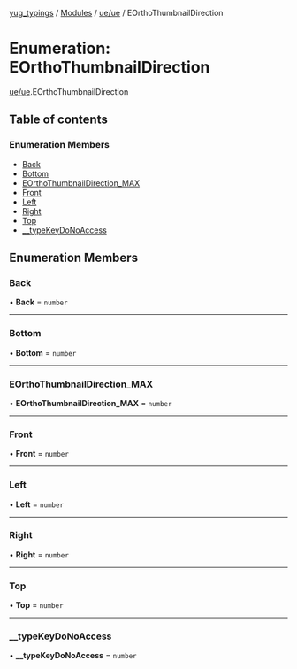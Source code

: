 [yug_typings](../README.md) / [Modules](../modules.md) / [ue/ue](../modules/ue_ue.md) / EOrthoThumbnailDirection

# Enumeration: EOrthoThumbnailDirection

[ue/ue](../modules/ue_ue.md).EOrthoThumbnailDirection

## Table of contents

### Enumeration Members

- [Back](ue_ue.EOrthoThumbnailDirection.md#back)
- [Bottom](ue_ue.EOrthoThumbnailDirection.md#bottom)
- [EOrthoThumbnailDirection\_MAX](ue_ue.EOrthoThumbnailDirection.md#eorthothumbnaildirection_max)
- [Front](ue_ue.EOrthoThumbnailDirection.md#front)
- [Left](ue_ue.EOrthoThumbnailDirection.md#left)
- [Right](ue_ue.EOrthoThumbnailDirection.md#right)
- [Top](ue_ue.EOrthoThumbnailDirection.md#top)
- [\_\_typeKeyDoNoAccess](ue_ue.EOrthoThumbnailDirection.md#__typekeydonoaccess)

## Enumeration Members

### Back

• **Back** = `number`

___

### Bottom

• **Bottom** = `number`

___

### EOrthoThumbnailDirection\_MAX

• **EOrthoThumbnailDirection\_MAX** = `number`

___

### Front

• **Front** = `number`

___

### Left

• **Left** = `number`

___

### Right

• **Right** = `number`

___

### Top

• **Top** = `number`

___

### \_\_typeKeyDoNoAccess

• **\_\_typeKeyDoNoAccess** = `number`
